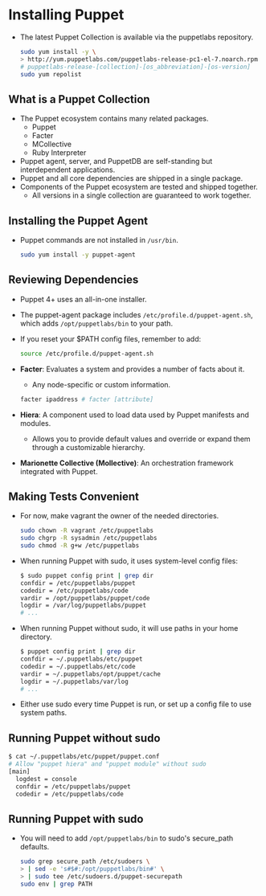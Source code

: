 # Installing Puppet

- The latest Puppet Collection is available via the puppetlabs repository.

  ```bash
  sudo yum install -y \
  > http://yum.puppetlabs.com/puppetlabs-release-pc1-el-7.noarch.rpm
  # puppetlabs-release-[collection]-[os_abbreviation]-[os-version]
  sudo yum repolist
  ```

## What is a Puppet Collection

- The Puppet ecosystem contains many related packages.
  - Puppet
  - Facter
  - MCollective
  - Ruby Interpreter
- Puppet agent, server, and PuppetDB are self-standing but interdependent applications.
- Puppet and all core dependencies are shipped in a single package.
- Components of the Puppet ecosystem are tested and shipped together.
  - All versions in a single collection are guaranteed to work together.

## Installing the Puppet Agent

- Puppet commands are not installed in `/usr/bin`.

  ```bash
  sudo yum install -y puppet-agent
  ```

## Reviewing Dependencies

- Puppet 4+ uses an all-in-one installer.
- The puppet-agent package includes `/etc/profile.d/puppet-agent.sh`, which adds `/opt/puppetlabs/bin` to your path.
- If you reset your $PATH config files, remember to add:

  ```bash
  source /etc/profile.d/puppet-agent.sh
  ```

- __Facter__: Evaluates a system and provides a number of facts about it.
  - Any node-specific or custom information.

  ```bash
  facter ipaddress # facter [attribute]
  ```

- __Hiera__: A component used to load data used by Puppet manifests and modules.
  - Allows you to provide default values and override or expand them through a customizable hierarchy.

- __Marionette Collective (Mollective)__: An orchestration framework integrated with Puppet.

## Making Tests Convenient

- For now, make vagrant the owner of the needed directories.

  ```bash
  sudo chown -R vagrant /etc/puppetlabs
  sudo chgrp -R sysadmin /etc/puppetlabs
  sudo chmod -R g+w /etc/puppetlabs
  ```

- When running Puppet with sudo, it uses system-level config files:

  ```bash
  $ sudo puppet config print | grep dir
  confdir = /etc/puppetlabs/puppet
  codedir = /etc/puppetlabs/code
  vardir = /opt/puppetlabs/puppet/code
  logdir = /var/log/puppetlabs/puppet
  # ...
  ```

- When running Puppet without sudo, it will use paths in your home directory.

  ```bash
  $ puppet config print | grep dir
  confdir = ~/.puppetlabs/etc/puppet
  codedir = ~/.puppetlabs/etc/code
  vardir = ~/.puppetlabs/opt/puppet/cache
  logdir = ~/.puppetlabs/var/log
  # ...
  ```

- Either use sudo every time Puppet is run, or set up a config file to use system paths.

## Running Puppet without sudo

  ```bash
  $ cat ~/.puppetlabs/etc/puppet/puppet.conf
  # Allow "puppet hiera" and "puppet module" without sudo
  [main]
    logdest = console
    confdir = /etc/puppetlabs/puppet
    codedir = /etc/puppetlabs/code
  ```

## Running Puppet with sudo

- You will need to add `/opt/puppetlabs/bin` to sudo's secure_path defaults.

  ```bash
  sudo grep secure_path /etc/sudoers \
  > | sed -e 's#$#:/opt/puppetlabs/bin#' \
  > | sudo tee /etc/sudoers.d/puppet-securepath
  sudo env | grep PATH
  ```